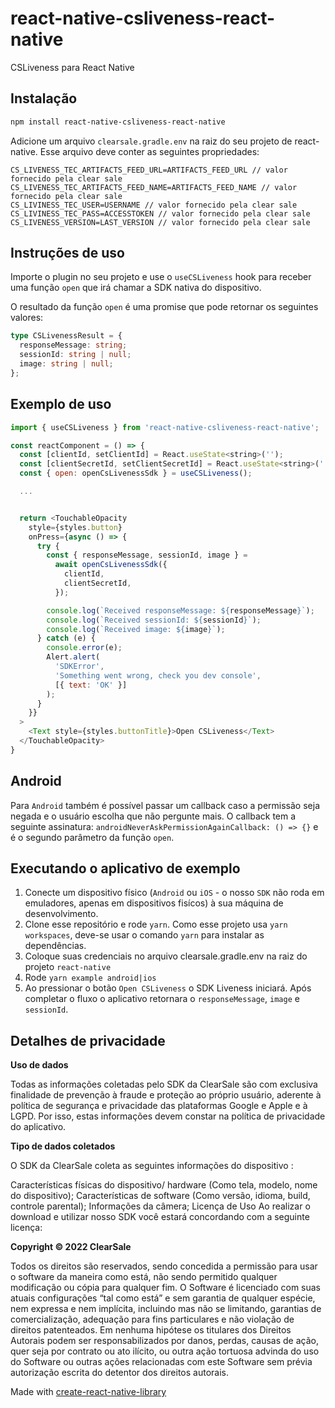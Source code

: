 # react-native-csliveness-react-native

CSLiveness para React Native

## Instalação

```sh
npm install react-native-csliveness-react-native
```

Adicione um arquivo `clearsale.gradle.env` na raiz do seu projeto de react-native.
Esse arquivo deve conter as seguintes propriedades:

```
CS_LIVENESS_TEC_ARTIFACTS_FEED_URL=ARTIFACTS_FEED_URL // valor fornecido pela clear sale
CS_LIVENESS_TEC_ARTIFACTS_FEED_NAME=ARTIFACTS_FEED_NAME // valor fornecido pela clear sale
CS_LIVINESS_TEC_USER=USERNAME // valor fornecido pela clear sale
CS_LIVINESS_TEC_PASS=ACCESSTOKEN // valor fornecido pela clear sale
CS_LIVENESS_VERSION=LAST_VERSION // valor fornecido pela clear sale
```

## Instruções de uso
Importe o plugin no seu projeto e use o `useCSLiveness` hook para receber uma função `open` que irá chamar a SDK nativa do dispositivo.

O resultado da função `open` é uma promise que pode retornar os seguintes valores:
```typescript
type CSLivenessResult = {
  responseMessage: string;
  sessionId: string | null;
  image: string | null;
};
```

## Exemplo de uso
```js
import { useCSLiveness } from 'react-native-csliveness-react-native';

const reactComponent = () => {
  const [clientId, setClientId] = React.useState<string>('');
  const [clientSecretId, setClientSecretId] = React.useState<string>('');
  const { open: openCsLivenessSdk } = useCSLiveness();

  ...


  return <TouchableOpacity
    style={styles.button}
    onPress={async () => {
      try {
        const { responseMessage, sessionId, image } =
          await openCsLivenessSdk({
            clientId,
            clientSecretId,
          });

        console.log(`Received responseMessage: ${responseMessage}`);
        console.log(`Received sessionId: ${sessionId}`);
        console.log(`Received image: ${image}`);
      } catch (e) {
        console.error(e);
        Alert.alert(
          'SDKError',
          'Something went wrong, check you dev console',
          [{ text: 'OK' }]
        );
      }
    }}
  >
    <Text style={styles.buttonTitle}>Open CSLiveness</Text>
  </TouchableOpacity>
}
```

## Android

Para `Android` também é possível passar um callback caso a permissão seja negada e o usuário escolha que não pergunte mais.
O callback tem a seguinte assinatura: `androidNeverAskPermissionAgainCallback: () => {}` e é o segundo parâmetro da função `open`.

## Executando o aplicativo de exemplo

1. Conecte um dispositivo físico (`Android` ou `iOS` - o nosso `SDK` não roda em emuladores, apenas em dispositivos fisícos) à sua máquina de desenvolvimento.
2. Clone esse repositório e rode `yarn`. Como esse projeto usa `yarn workspaces`, deve-se usar o comando `yarn` para instalar as dependências.
3. Coloque suas credenciais no arquivo clearsale.gradle.env na raiz do projeto `react-native`
4. Rode `yarn example android|ios`
5. Ao pressionar o botão `Open CSLiveness` o SDK Liveness iniciará. Após completar o fluxo o aplicativo retornara o `responseMessage`, `image` e `sessionId`.

## Detalhes de privacidade

**Uso de dados**

Todas as informações coletadas pelo SDK da ClearSale são com exclusiva finalidade de prevenção à fraude e proteção ao próprio usuário, aderente à política de segurança e privacidade das plataformas Google e Apple e à LGPD. Por isso, estas informações devem constar na política de privacidade do aplicativo.

**Tipo de dados coletados**

O SDK da ClearSale coleta as seguintes informações do dispositivo :

Características físicas do dispositivo/ hardware (Como tela, modelo, nome do dispositivo);
Características de software (Como versão, idioma, build, controle parental);
Informações da câmera;
Licença de Uso
Ao realizar o download e utilizar nosso SDK você estará concordando com a seguinte licença:

**Copyright © 2022 ClearSale**

Todos os direitos são reservados, sendo concedida a permissão para usar o software da maneira como está, não sendo permitido qualquer modificação ou cópia para qualquer fim. O Software é licenciado com suas atuais configurações “tal como está” e sem garantia de qualquer espécie, nem expressa e nem implícita, incluindo mas não se limitando, garantias de comercialização, adequação para fins particulares e não violação de direitos patenteados. Em nenhuma hipótese os titulares dos Direitos Autorais podem ser responsabilizados por danos, perdas, causas de ação, quer seja por contrato ou ato ilícito, ou outra ação tortuosa advinda do uso do Software ou outras ações relacionadas com este Software sem prévia autorização escrita do detentor dos direitos autorais.

Made with [create-react-native-library](https://github.com/callstack/react-native-builder-bob)
